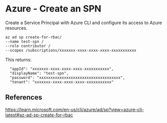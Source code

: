 # Azure - Create an SPN

Create a Service Principal with Azure CLI and configure its access to Azure resources.

```shell
az ad sp create-for-rbac/
--name test-spn /
--role contributor /
--scopes /subscriptions/xxxxxxx-xxxx-xxxx-xxxx-xxxxxxxxxxx
```

This returns:

```
  "appId": "xxxxxxx-xxxx-xxxx-xxxx-xxxxxxxxxxx",
  "displayName": "test-spn",
  "password": "xxxxxxxxxxxxxxxxxxxxxxxxxxxxxxxxxxxx",
  "tenant": "xxxxxxx-xxxx-xxxx-xxxx-xxxxxxxxxxx"
```

## References

https://learn.microsoft.com/en-us/cli/azure/ad/sp?view=azure-cli-latest#az-ad-sp-create-for-rbac